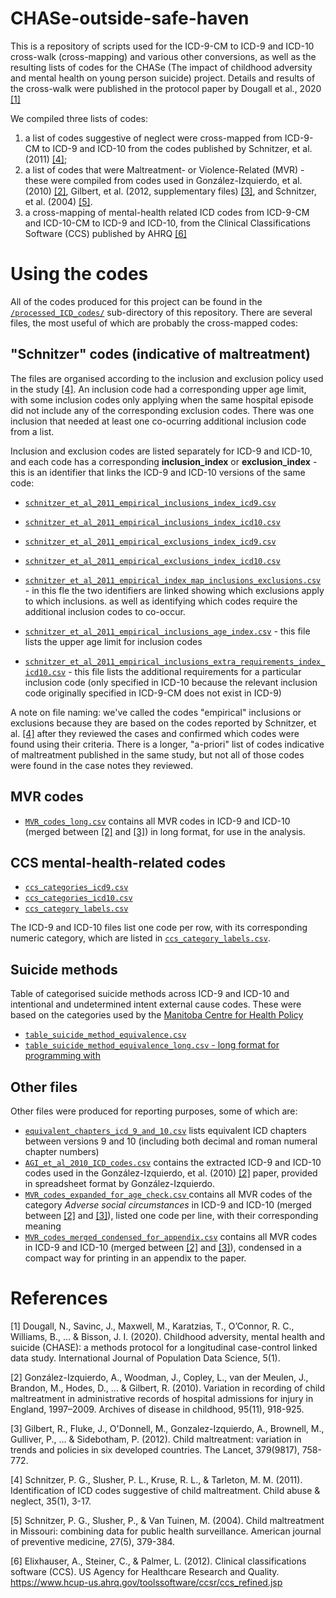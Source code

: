 # CHASe-outside-safe-haven

This is a repository of scripts used for the ICD-9-CM to ICD-9 and ICD-10 cross-walk (cross-mapping) and various other conversions, as well as the resulting lists of codes for the CHASe (The impact of childhood adversity and mental health on young person suicide) project. Details and results of the cross-walk were published in the protocol paper by Dougall et al., 2020 [[1]](#1)

We compiled three lists of codes: 

1. a list of codes suggestive of neglect were cross-mapped from ICD-9-CM to ICD-9 and ICD-10 from the codes published by Schnitzer, et al. (2011) [[4]](#4); 
2. a list of codes that were Maltreatment- or Violence-Related (MVR) - these were compiled from codes used in González-Izquierdo, et al. (2010) [[2]](#2), Gilbert, et al. (2012, supplementary files) [[3]](#3), and Schnitzer, et al. (2004) [[5]](#5).
3. a cross-mapping of mental-health related ICD codes from ICD-9-CM and ICD-10-CM to ICD-9 and ICD-10, from the Clinical Classifications Software (CCS) published by AHRQ [[6]](#6)


# Using the codes

All of the codes produced for this project can be found in the [`/processed_ICD_codes/`](/processed_ICD_codes) sub-directory of this repository. There are several files, the most useful of which are probably the cross-mapped codes:


## "Schnitzer" codes (indicative of maltreatment)

The files are organised according to the inclusion and exclusion policy used in the study [[4]](#4). An inclusion code had a corresponding upper age limit, with some inclusion codes only applying when the same hospital episode did not include any of the corresponding exclusion codes. There was one inclusion that needed at least one co-ocurring additional inclusion code from a list.

Inclusion and exclusion codes are listed separately for ICD-9 and ICD-10, and each code has a corresponding **inclusion_index** or **exclusion_index** - this is an identifier that links the ICD-9 and ICD-10 versions of the same code:


* [`schnitzer_et_al_2011_empirical_inclusions_index_icd9.csv`](processed_ICD_codes/schnitzer_et_al_2011_empirical_inclusions_index_icd9.csv)
* [`schnitzer_et_al_2011_empirical_inclusions_index_icd10.csv`](processed_ICD_codes/schnitzer_et_al_2011_empirical_inclusions_index_icd10.csv)

* [`schnitzer_et_al_2011_empirical_exclusions_index_icd9.csv`](processed_ICD_codes/schnitzer_et_al_2011_empirical_exclusions_index_icd9.csv)
* [`schnitzer_et_al_2011_empirical_exclusions_index_icd10.csv`](processed_ICD_codes/schnitzer_et_al_2011_empirical_exclusions_index_icd10.csv)

* [`schnitzer_et_al_2011_empirical_index_map_inclusions_exclusions.csv`](processed_ICD_codes/schnitzer_et_al_2011_empirical_index_map_inclusions_exclusions.csv) - in this fle the two identifiers are linked showing which exclusions apply to which inclusions. as well as identifying which codes require the additional inclusion codes to co-occur.

* [`schnitzer_et_al_2011_empirical_inclusions_age_index.csv`](processed_ICD_codes/schnitzer_et_al_2011_empirical_inclusions_age_index.csv) - this file lists the upper age limit for inclusion codes
* [`schnitzer_et_al_2011_empirical_inclusions_extra_requirements_index_icd10.csv`](processed_ICD_codes/schnitzer_et_al_2011_empirical_inclusions_extra_requirements_index_icd10.csv) - this file lists the additional requirements for a particular inclusion code (only specified in ICD-10 because the relevant inclusion code originally specified in ICD-9-CM does not exist in ICD-9)


A note on file naming: we've called the codes "empirical" inclusions or exclusions because they are based on the codes reported by Schnitzer, et al. [[4]](#4) after they reviewed the cases and confirmed which codes were found using their criteria. There is a longer, "a-priori" list of codes indicative of maltreatment published in the same study, but not all of those codes were found in the case notes they reviewed.


## MVR codes

* [`MVR_codes_long.csv`](processed_ICD_codes/MVR_codes_long.csv) contains all MVR codes in ICD-9 and ICD-10 (merged between [[2]](#2) and [[3]](#3)) in long format, for use in the analysis.


## CCS mental-health-related codes

* [`ccs_categories_icd9.csv`](processed_ICD_codes/ccs_categories_icd9.csv)
* [`ccs_categories_icd10.csv`](processed_ICD_codes/ccs_categories_icd10.csv)
* [`ccs_category_labels.csv`](processed_ICD_codes/ccs_category_labels.csv)

The ICD-9 and ICD-10 files list one code per row, with its corresponding numeric category, which are listed in [`ccs_category_labels.csv`](processed_ICD_codes/ccs_category_labels.csv).

## Suicide methods

Table of categorised suicide methods across ICD-9 and ICD-10 and intentional and undetermined intent external cause codes. These were based on the categories used by the [Manitoba Centre for Health Policy](http://mchp-appserv.cpe.umanitoba.ca/viewConcept.php?conceptID=1183)

* [`table_suicide_method_equivalence.csv`](table_suicide_methods/table_suicide_method_equivalence.csv)
* [`table_suicide_method_equivalence_long.csv`  - long format for programming with](table_suicide_methods/table_suicide_method_equivalence_long.csv)

## Other files

Other files were produced for reporting purposes, some of which are:

* [`equivalent_chapters_icd_9_and_10.csv`](processed_ICD_codes/equivalent_chapters_icd_9_and_10.csv) lists equivalent ICD chapters between versions 9 and 10 (including both decimal and roman numeral chapter numbers)
* [`AGI_et_al_2010_ICD_codes.csv`](processed_ICD_codes/AGI_et_al_2010_ICD_codes.csv) contains the extracted ICD-9 and ICD-10 codes used in the González-Izquierdo, et al. (2010) [[2]](#2) paper, provided in spreadsheet format by González-Izquierdo.
* [`MVR_codes_expanded_for_age_check.csv` ](processed_ICD_codes/MVR_codes_expanded_for_age_check.csv) contains all MVR codes of the category *Adverse social circumstances* in ICD-9 and ICD-10 (merged between [[2]](#2) and [[3]](#3)), listed one code per line, with their corresponding meaning
* [`MVR_codes_merged_condensed_for_appendix.csv`](processed_ICD_codes/MVR_codes_merged_condensed_for_appendix.csv) contains all MVR codes in ICD-9 and ICD-10 (merged between [[2]](#2) and [[3]](#3)), condensed in a compact way for printing in an appendix to the paper.



# References

<a id="1">[1]</a>  Dougall, N., Savinc, J., Maxwell, M., Karatzias, T., O’Connor, R. C., Williams, B., ... & Bisson, J. I. (2020). Childhood adversity, mental health and suicide (CHASE): a methods protocol for a longitudinal case-control linked data study. International Journal of Population Data Science, 5(1).

<a id="2">[2]</a>  González-Izquierdo, A., Woodman, J., Copley, L., van der Meulen, J., Brandon, M., Hodes, D., ... & Gilbert, R. (2010). Variation in recording of child maltreatment in administrative records of hospital admissions for injury in England, 1997–2009. Archives of disease in childhood, 95(11), 918-925.

<a id="3">[3]</a> Gilbert, R., Fluke, J., O'Donnell, M., Gonzalez-Izquierdo, A., Brownell, M., Gulliver, P., ... & Sidebotham, P. (2012). Child maltreatment: variation in trends and policies in six developed countries. The Lancet, 379(9817), 758-772.

<a id="4">[4]</a> Schnitzer, P. G., Slusher, P. L., Kruse, R. L., & Tarleton, M. M. (2011). Identification of ICD codes suggestive of child maltreatment. Child abuse & neglect, 35(1), 3-17.

<a id="5">[5]</a> Schnitzer, P. G., Slusher, P., & Van Tuinen, M. (2004). Child maltreatment in Missouri: combining data for public health surveillance. American journal of preventive medicine, 27(5), 379-384.

<a id="6">[6]</a> Elixhauser, A., Steiner, C., & Palmer, L. (2012). Clinical classifications software (CCS). US Agency for Healthcare Research and Quality. https://www.hcup-us.ahrq.gov/toolssoftware/ccsr/ccs_refined.jsp